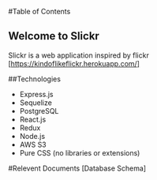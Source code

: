 #Table of Contents


## Welcome to Slickr
Slickr is a web application inspired by flickr [https://kindoflikeflickr.herokuapp.com/]

##Technologies
- Express.js
- Sequelize
- PostgreSQL
- React.js
- Redux
- Node.js
- AWS S3
- Pure CSS (no libraries or extensions)

#Relevent Documents
[Database Schema]

